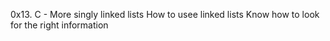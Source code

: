 0x13. C - More singly linked lists
How to usee linked lists
Know how to look for the right information
